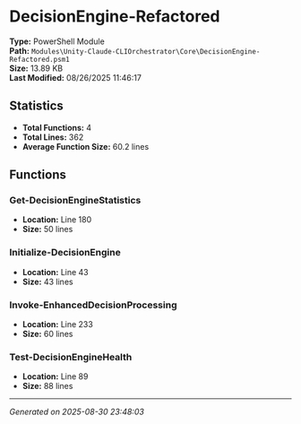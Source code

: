 # DecisionEngine-Refactored

**Type:** PowerShell Module  
**Path:** `Modules\Unity-Claude-CLIOrchestrator\Core\DecisionEngine-Refactored.psm1`  
**Size:** 13.89 KB  
**Last Modified:** 08/26/2025 11:46:17  

## Statistics

- **Total Functions:** 4
- **Total Lines:** 362
- **Average Function Size:** 60.2 lines

## Functions


### Get-DecisionEngineStatistics

- **Location:** Line 180
- **Size:** 50 lines

 
### Initialize-DecisionEngine

- **Location:** Line 43
- **Size:** 43 lines

 
### Invoke-EnhancedDecisionProcessing

- **Location:** Line 233
- **Size:** 60 lines

 
### Test-DecisionEngineHealth

- **Location:** Line 89
- **Size:** 88 lines



---
*Generated on 2025-08-30 23:48:03*
